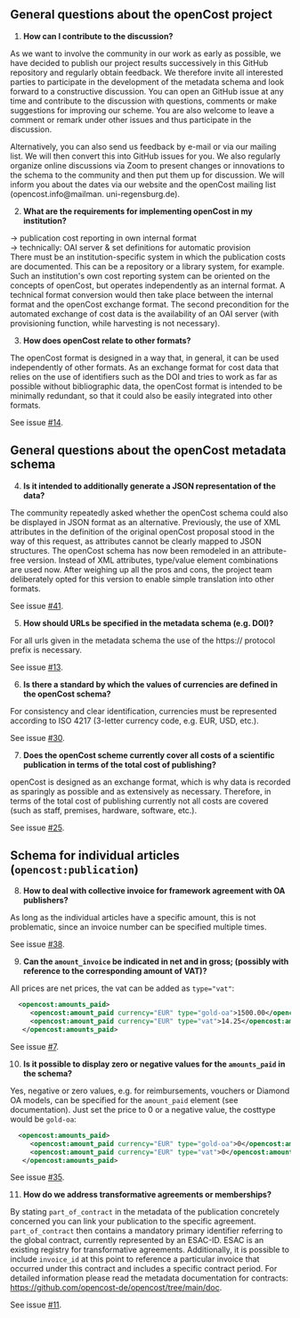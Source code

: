 ## General questions about the openCost project

1. **How can I contribute to the discussion?**

As we want to involve the community in our work as early as possible, we have decided to publish our project results successively in this GitHub repository and regularly obtain feedback. We therefore invite all interested parties to participate in the development of the metadata schema and look forward to a constructive discussion. You can open an GitHub issue at any time and contribute to the discussion with questions, comments or make suggestions for improving our scheme. You are also welcome to leave a comment or remark under other issues and thus participate in the discussion.

Alternatively, you can also send us feedback by e-mail or via our mailing list. We will then convert this into GitHub issues for you. We also regularly organize online discussions via Zoom to present changes or innovations to the schema to the community and then put them up for discussion. We will inform you about the dates via our website and the openCost mailing list (opencost.info@mailman. uni-regensburg.de).

2. **What are the requirements for implementing openCost in my institution?**

-> publication cost reporting in own internal format  
-> technically: OAI server & set definitions for automatic provision  
There must be an institution-specific system in which the publication costs are documented. This can be a repository or a library system, for example. Such an institution's own cost reporting system can be oriented on the concepts of openCost, but operates independently as an internal format. A technical format conversion would then take place between the internal format and the openCost exchange format. The second precondition for the automated exchange of cost data is the availability of an OAI server (with provisioning function, while harvesting is not necessary).  

3. **How does openCost relate to other formats?**

The openCost format is designed in a way that, in general, it can be used independently of other formats. As an exchange format for cost data that relies on the use of identifiers such as the DOI and tries to work as far as possible without bibliographic data, the openCost format is intended to be minimally redundant, so that it could also be easily integrated into other formats.  

See issue [#14](https://github.com/opencost-de/opencost/issues/14).   

## General questions about the openCost metadata schema

4. **Is it intended to additionally generate a JSON representation of the data?**

The community repeatedly asked whether the openCost schema could also be displayed in JSON format as an alternative. Previously, the use of XML attributes in the definition of the original openCost proposal stood in the way of this request, as attributes cannot be clearly mapped to JSON structures. The openCost schema has now been remodeled in an attribute-free version. Instead of XML attributes, type/value element combinations are used now. After weighing up all the pros and cons, the project team deliberately opted for this version to enable simple translation into other formats. 

See issue [#41](https://github.com/opencost-de/opencost/issues/41).  

5. **How should URLs be specified in the metadata schema (e.g. DOI)?**

For all urls given in the metadata schema the use of the https:// protocol prefix is necessary.  

See issue [#13](https://github.com/opencost-de/opencost/issues/13).  

6. **Is there a standard by which the values of currencies are defined in the openCost schema?**

For consistency and clear identification, currencies must be represented according to ISO 4217 (3-letter currency code, e.g. EUR, USD, etc.).

See issue [#30](https://github.com/opencost-de/opencost/issues/30).  

7. **Does the openCost scheme currently cover all costs of a scientific publication in terms of the total cost of publishing?**

openCost is designed as an exchange format, which is why data is recorded as sparingly as possible and as extensively as necessary. Therefore, in terms of the total cost of publishing currently not all costs are covered (such as staff, premises, hardware, software, etc.).  

See issue [#25](https://github.com/opencost-de/opencost/issues/25).  

## Schema for individual articles (`opencost:publication`)  

8. **How to deal with collective invoice for framework agreement with OA publishers?**

As long as the individual articles have a specific amount, this is not problematic, since an invoice number can be specified multiple times.

See issue [#38](https://github.com/opencost-de/opencost/issues/38).
   
9. **Can the `amount_invoice` be indicated in net and in gross; (possibly with reference to the corresponding amount of VAT)?**

All prices are net prices, the vat can be added as `type="vat"`:
   ```xml
     <opencost:amounts_paid>
        <opencost:amount_paid currency="EUR" type="gold-oa">1500.00</opencost:amount_paid>
        <opencost:amount_paid currency="EUR" type="vat">14.25</opencost:amount_paid>
      </opencost:amounts_paid>
   ```
See issue [#7](https://github.com/opencost-de/opencost/issues/7).  

10. **Is it possible to display zero or negative values for the `amounts_paid` in the schema?**

Yes, negative or zero values, e.g. for reimbursements, vouchers or Diamond OA models, can be specified for the `amount_paid` element (see documentation). Just set the price to 0 or a negative value, the costtype would be `gold-oa`:
   ```xml
     <opencost:amounts_paid>
        <opencost:amount_paid currency="EUR" type="gold-oa">0</opencost:amount_paid>
        <opencost:amount_paid currency="EUR" type="vat">0</opencost:amount_paid>
      </opencost:amounts_paid>
   ```  
See issue [#35](https://github.com/opencost-de/opencost/issues/35).  
  
11. **How do we address transformative agreements or memberships?**

By stating `part_of_contract` in the metadata of the publication concretely concerned you can link your publication to the specific agreement. `part_of_contract` then contains a mandatory primary identifier referring to the global contract, currently represented by an ESAC-ID. ESAC is an existing registry for transformative agreements. Additionally, it is possible to include `invoice_id` at this point to reference a particular invoice that occurred under this contract and includes a specific contract period. For detailed information please read the metadata documentation for contracts: https://github.com/opencost-de/opencost/tree/main/doc.
   
See issue [#11](https://github.com/opencost-de/opencost/issues/11).
